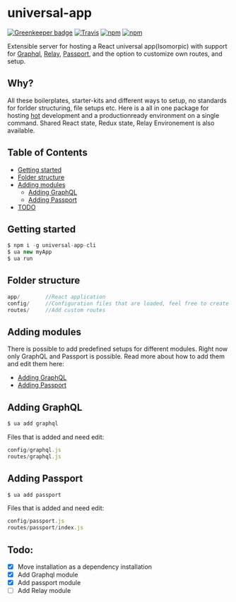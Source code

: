 # universal-app

[![Greenkeeper badge](https://badges.greenkeeper.io/stoffern/universal-app.svg)](https://greenkeeper.io/)
[![Travis](https://img.shields.io/travis/stoffern/universal-app.svg)](https://travis-ci.org/stoffern/universal-app)
[![npm](https://img.shields.io/npm/dt/universal-app.svg)](https://www.npmjs.com/package/universal-app)
[![npm](https://img.shields.io/npm/v/universal-app.svg)](https://www.npmjs.com/package/universal-app)

Extensible server for hosting a React universal app(Isomorpic) with support for [Graphql](https://github.com/facebook/graphql), [Relay](https://github.com/facebook/relay), [Passport](https://github.com/jaredhanson/passport), and the option to customize own routes, and setup.

## Why?
All these boilerplates, starter-kits and different ways to setup, no standards for forlder structuring, file setups etc.
Here is a all in one package for hosting [hot](https://github.com/glenjamin/webpack-hot-middleware) development and a productionready environment on a single command. Shared React state, Redux state, Relay Environement is also available.


## Table of Contents
- [Getting started](#getting-started)
- [Folder structure](#folder-structure)
- [Adding modules](#api)
  * [Adding GraphQL](#adding-graphQL)
  * [Adding Passport](#adding-passport)
- [TODO](#todo)


## Getting started
```js
$ npm i -g universal-app-cli
$ ua new myApp
$ ua run
```

## Folder structure
```js
app/        //React application
config/     //Configuration files that are loaded, feel free to create own.
routes/     //Add custom routes
```

## Adding modules
There is possible to add predefined setups for different modules.
Right now only GraphQL and Passport is possible. Read more about how to add them and edit them here:
- [Adding GraphQL](#adding-graphQL)
- [Adding Passport](#adding-passport)


## Adding GraphQL
```js
$ ua add graphql
```
Files that is added and need edit:
```js
config/graphql.js
routes/graphql.js
```

## Adding Passport
```js
$ ua add passport
```
Files that is added and need edit:
```js
config/passport.js
routes/passport/index.js
```

## Todo:
- [x] Move installation as a dependency installation
- [x] Add Graphql module
- [x] Add passport module
- [ ] Add Relay module